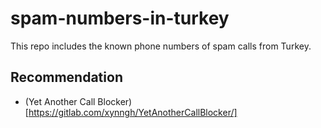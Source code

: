 # spam-numbers-in-turkey
This repo includes the known phone numbers of spam calls from Turkey.

## Recommendation
- (Yet Another Call Blocker)[https://gitlab.com/xynngh/YetAnotherCallBlocker/]
